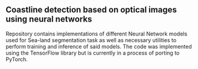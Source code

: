 ## Coastline detection based on optical images using neural networks
Repository contains implementations of different Neural Network models used for Sea-land segmentation task as well as necessary utilities to perform training and inference of said models. The code was implemented using the TensorFlow library but is currently in a process of porting to PyTorch. 
